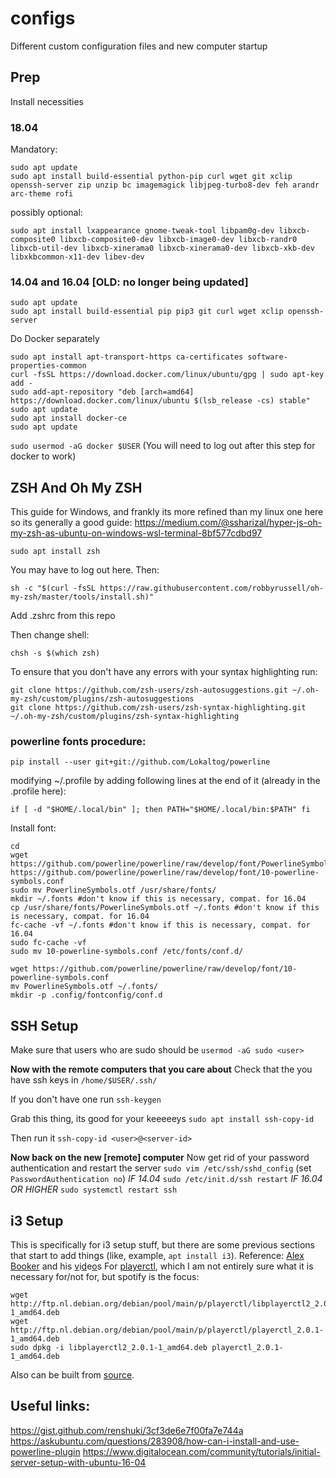 # configs
Different custom configuration files and new computer startup

## Prep
Install necessities

### 18.04
Mandatory:
```
sudo apt update
sudo apt install build-essential python-pip curl wget git xclip openssh-server zip unzip bc imagemagick libjpeg-turbo8-dev feh arandr arc-theme rofi 
```
possibly optional:
```
sudo apt install lxappearance gnome-tweak-tool libpam0g-dev libxcb-composite0 libxcb-composite0-dev libxcb-image0-dev libxcb-randr0 libxcb-util-dev libxcb-xinerama0 libxcb-xinerama0-dev libxcb-xkb-dev libxkbcommon-x11-dev libev-dev
```


### 14.04 and 16.04 [OLD: no longer being updated]
```
sudo apt update
sudo apt install build-essential pip pip3 git curl wget xclip openssh-server
```

Do Docker separately
```
sudo apt install apt-transport-https ca-certificates software-properties-common
curl -fsSL https://download.docker.com/linux/ubuntu/gpg | sudo apt-key add -
sudo add-apt-repository "deb [arch=amd64] https://download.docker.com/linux/ubuntu $(lsb_release -cs) stable"
sudo apt update
sudo apt install docker-ce
sudo apt update
```

`sudo usermod -aG docker $USER`
(You will need to log out after this step for docker to work)


## ZSH And Oh My ZSH

This guide for Windows, and frankly its more refined than my linux one here so its generally a good guide: https://medium.com/@ssharizal/hyper-js-oh-my-zsh-as-ubuntu-on-windows-wsl-terminal-8bf577cdbd97

`sudo apt install zsh`

You may have to log out here. Then: 

`sh -c "$(curl -fsSL https://raw.githubusercontent.com/robbyrussell/oh-my-zsh/master/tools/install.sh)"`

Add .zshrc from this repo

Then change shell:

`chsh -s $(which zsh)`

To ensure that you don't have any errors with your syntax highlighting run: 

```
git clone https://github.com/zsh-users/zsh-autosuggestions.git ~/.oh-my-zsh/custom/plugins/zsh-autosuggestions
git clone https://github.com/zsh-users/zsh-syntax-highlighting.git ~/.oh-my-zsh/custom/plugins/zsh-syntax-highlighting
```
### powerline fonts procedure:

`pip install --user git+git://github.com/Lokaltog/powerline`

modifying ~/.profile by  adding following lines at the end of it (already in the .profile here):

`if [ -d "$HOME/.local/bin" ]; then
    PATH="$HOME/.local/bin:$PATH"
fi`

Install font:

```
cd
wget https://github.com/powerline/powerline/raw/develop/font/PowerlineSymbols.otf https://github.com/powerline/powerline/raw/develop/font/10-powerline-symbols.conf
sudo mv PowerlineSymbols.otf /usr/share/fonts/
mkdir ~/.fonts #don't know if this is necessary, compat. for 16.04
cp /usr/share/fonts/PowerlineSymbols.otf ~/.fonts #don't know if this is necessary, compat. for 16.04
fc-cache -vf ~/.fonts #don't know if this is necessary, compat. for 16.04
sudo fc-cache -vf
sudo mv 10-powerline-symbols.conf /etc/fonts/conf.d/
```

```
wget https://github.com/powerline/powerline/raw/develop/font/10-powerline-symbols.conf
mv PowerlineSymbols.otf ~/.fonts/
mkdir -p .config/fontconfig/conf.d
```

## SSH Setup
Make sure that users who are sudo should be
`usermod -aG sudo <user>`

**Now with the remote computers that you care about**
Check that the you have ssh keys in `/home/$USER/.ssh/`

If you don't have one run
`ssh-keygen`

Grab this thing, its good for your keeeeeys
`sudo apt install ssh-copy-id`

Then run it
`ssh-copy-id <user>@<server-id>`

**Now back on the new [remote] computer**
Now get rid of your password authentication and restart the server
`sudo vim /etc/ssh/sshd_config`
(set `PasswordAuthentication no`)
*IF 14.04*
`sudo /etc/init.d/ssh restart`
*IF 16.04 OR HIGHER*
`sudo systemctl restart ssh`

## i3 Setup
This is specifically for i3 setup stuff, but there are some previous sections that start to add things (like, example, `apt install i3`).
Reference: [Alex Booker](https://github.com/bookercodes/setupi3) and his [v](https://www.youtube.com/watch?v=j1I63wGcvU4)i[d](https://www.youtube.com/watch?v=8-S0cWnLBKg)e[o](https://www.youtube.com/watch?v=ARKIwOlazKI)s
For [playerctl](https://packages.debian.org/buster/playerctl), which I am not entirely sure what it is necessary for/not for, but spotify is the focus:
```
wget http://ftp.nl.debian.org/debian/pool/main/p/playerctl/libplayerctl2_2.0.1-1_amd64.deb
wget http://ftp.nl.debian.org/debian/pool/main/p/playerctl/playerctl_2.0.1-1_amd64.deb
sudo dpkg -i libplayerctl2_2.0.1-1_amd64.deb playerctl_2.0.1-1_amd64.deb
```
Also can be built from [source](https://github.com/altdesktop/playerctl).


## Useful links:
https://gist.github.com/renshuki/3cf3de6e7f00fa7e744a
https://askubuntu.com/questions/283908/how-can-i-install-and-use-powerline-plugin
https://www.digitalocean.com/community/tutorials/initial-server-setup-with-ubuntu-16-04

